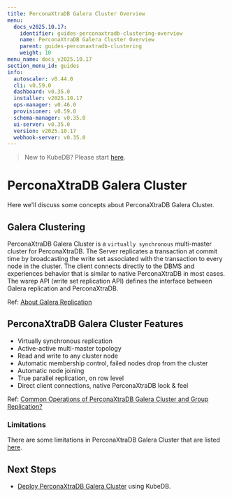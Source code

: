 ```yaml
---
title: PerconaXtraDB Galera Cluster Overview
menu:
  docs_v2025.10.17:
    identifier: guides-perconaxtradb-clustering-overview
    name: PerconaXtraDB Galera Cluster Overview
    parent: guides-perconaxtradb-clustering
    weight: 10
menu_name: docs_v2025.10.17
section_menu_id: guides
info:
  autoscaler: v0.44.0
  cli: v0.59.0
  dashboard: v0.35.0
  installer: v2025.10.17
  ops-manager: v0.46.0
  provisioner: v0.59.0
  schema-manager: v0.35.0
  ui-server: v0.35.0
  version: v2025.10.17
  webhook-server: v0.35.0
---
```


> New to KubeDB? Please start [here](/docs/v2025.10.17/README).

# PerconaXtraDB Galera Cluster

Here we'll discuss some concepts about PerconaXtraDB Galera Cluster.

## Galera Clustering

PerconaXtraDB Galera Cluster is a `virtually synchronous` multi-master cluster for PerconaXtraDB. The Server replicates a transaction at commit time by broadcasting the write set associated with the transaction to every node in the cluster. The client connects directly to the DBMS and experiences behavior that is similar to native PerconaXtraDB in most cases. The wsrep API (write set replication API) defines the interface between Galera replication and PerconaXtraDB.

Ref: [About Galera Replication](https://galeracluster.com/library/documentation/tech-desc-introduction.html)

## PerconaXtraDB Galera Cluster Features

- Virtually synchronous replication
- Active-active multi-master topology
- Read and write to any cluster node
- Automatic membership control, failed nodes drop from the cluster
- Automatic node joining
- True parallel replication, on row level
- Direct client connections, native PerconaXtraDB look & feel

Ref: [Common Operations of PerconaXtraDB Galera Cluster and Group Replication?](https://www.percona.com/blog/2020/04/28/group-replication-and-percona-xtradb-cluster-overview-of-common-operations/)

### Limitations

There are some limitations in PerconaXtraDB Galera Cluster that are listed [here](https://docs.percona.com/percona-xtradb-cluster/8.0/limitation.html).

## Next Steps

- [Deploy PerconaXtraDB Galera Cluster](/docs/v2025.10.17/guides/percona-xtradb/clustering/galera-cluster) using KubeDB.
